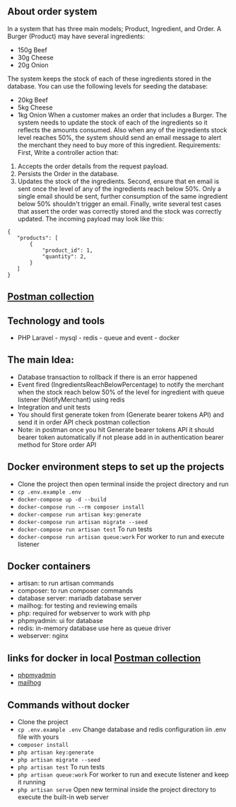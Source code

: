 ## About order system

In a system that has three main models; Product, Ingredient, and Order.
A Burger (Product) may have several ingredients:

- 150g Beef
- 30g Cheese
- 20g Onion

The system keeps the stock of each of these ingredients stored in the database. You
can use the following levels for seeding the database:

- 20kg Beef
- 5kg Cheese
- 1kg Onion
  When a customer makes an order that includes a Burger. The system needs to update the
  stock of each of the ingredients so it reflects the amounts consumed.
  Also when any of the ingredients stock level reaches 50%, the system should send an
  email message to alert the merchant they need to buy more of this ingredient.
  Requirements:
  First, Write a controller action that:

1. Accepts the order details from the request payload.
2. Persists the Order in the database.
3. Updates the stock of the ingredients.
   Second, ensure that en email is sent once the level of any of the ingredients reach
   below 50%. Only a single email should be sent, further consumption of the same
   ingredient below 50% shouldn't trigger an email.
   Finally, write several test cases that assert the order was correctly stored and the
   stock was correctly updated.
   The incoming payload may look like this:

```   
{
   "products": [
       {
           "product_id": 1,
           "quantity": 2,
       }
   ]
}
```

## [Postman collection](https://www.postman.com/ahmedhelalahmed/workspace/ahmed-helal/collection/3913416-5b97c36f-5975-47f6-b42e-6bbe61533694?action=share&creator=3913416)

## Technology and tools
- PHP Laravel - mysql - redis - queue and event - docker 

## The main Idea:
- Database transaction to rollback if there is an error happened
- Event fired (IngredientsReachBelowPercentage) to notify the merchant when the stock reach below 50% of the level for ingredient with queue listener (NotifyMerchant) using redis
- Integration and unit tests
- You should first generate token from (Generate bearer tokens API) and send it in order API check postman collection
- Note: in postman once you hit Generate bearer tokens API it should bearer token automatically if not please add in in authentication bearer method for Store order API
## Docker environment steps to set up the projects
- Clone the project then open terminal inside the project directory and run
- ``` cp .env.example .env ```
- ```docker-compose up -d --build```
- ```docker-compose run --rm composer install```
- ```docker-compose run artisan key:generate```
- ```docker-compose run artisan migrate --seed```
- ```docker-compose run artisan test``` To run tests
- ```docker-compose run artisan queue:work``` For worker to run and execute listener

## Docker containers
- artisan: to run artisan commands
- composer: to run composer commands
- database server: mariadb database server
- mailhog: for testing and reviewing emails
- php: required for webserver to work with php
- phpmyadmin: ui for database
- redis: in-memory database use here as queue driver
- webserver: nginx

## links for docker in local [Postman collection](https://www.postman.com/ahmedhelalahmed/workspace/ahmed-helal/collection/3913416-5b97c36f-5975-47f6-b42e-6bbe61533694?action=share&creator=3913416)
- [phpmyadmin](http://localhost:8080)
- [mailhog](http://localhost:8025)

## Commands without docker
- Clone the project 
- ``` cp .env.example .env ``` Change database and redis configuration iin .env file with yours
- ```composer install```
- ```php artisan key:generate```
- ```php artisan migrate --seed```
- ```php artisan test``` To run tests
- ```php artisan queue:work``` For worker to run and execute listener and keep it running
- ```php artisan serve``` Open new terminal inside the project directory to execute the built-in web server

